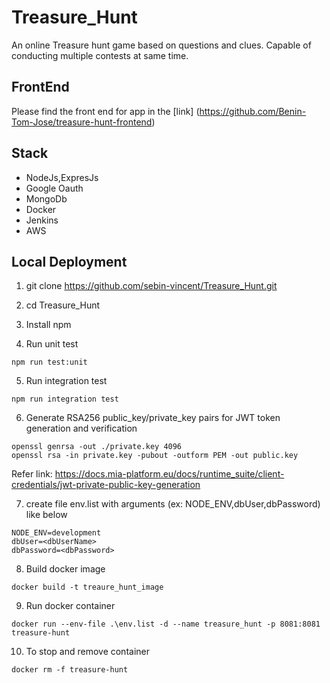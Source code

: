 # Treasure_Hunt
An online Treasure hunt game based on questions and clues. Capable of conducting multiple contests at same time.

## FrontEnd
Please find the front end for app in the [link] (https://github.com/Benin-Tom-Jose/treasure-hunt-frontend)

## Stack
* NodeJs,ExpresJs
* Google Oauth
* MongoDb
* Docker
* Jenkins
* AWS

## Local Deployment

1. git clone https://github.com/sebin-vincent/Treasure_Hunt.git

2. cd Treasure_Hunt

3. Install npm

4. Run unit test
```
npm run test:unit
```

5. Run integration test
```
npm run integration test
```

6. Generate RSA256 public_key/private_key pairs for JWT token generation and verification
```
openssl genrsa -out ./private.key 4096
openssl rsa -in private.key -pubout -outform PEM -out public.key
```
Refer link: https://docs.mia-platform.eu/docs/runtime_suite/client-credentials/jwt-private-public-key-generation


7. create file env.list with arguments (ex: NODE_ENV,dbUser,dbPassword) like below
```
NODE_ENV=development
dbUser=<dbUserName>
dbPassword=<dbPassword>
```

8. Build docker image
```
docker build -t treaure_hunt_image
```

9. Run docker container
```
docker run --env-file .\env.list -d --name treasure_hunt -p 8081:8081 treasure-hunt
```

10. To stop and remove container
```
docker rm -f treasure-hunt
```



                                    
                                     
                                     
                                     


